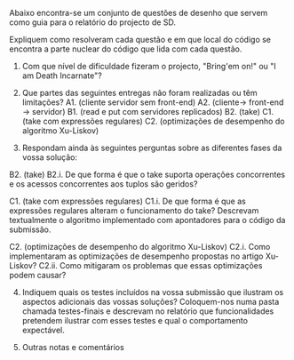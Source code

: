 
Abaixo encontra-se um conjunto de questões de desenho que servem como guia para o relatório do projecto de SD. 

Expliquem como resolveram cada questão e em que local do código se encontra a parte nuclear do código que lida com cada questão.

1. Com que nível de dificuldade fizeram o projecto, "Bring'em on!" ou "I am Death Incarnate"?

2. Que partes das seguintes entregas não foram realizadas ou têm limitações?
	A1. (cliente servidor sem front-end)
	A2. (cliente-> front-end -> servidor)
	B1. (read e put com servidores replicados)
	B2. (take)
	C1. (take com expressões regulares)
	C2. (optimizações de desempenho do algoritmo Xu-Liskov)

3. Respondam ainda às seguintes perguntas sobre as diferentes fases da vossa solução:

B2. (take)
	B2.i. De que forma é que o take suporta operações concorrentes e os acessos concorrentes aos tuplos são geridos? 
	
C1. (take com expressões regulares)
	C1.i. De que forma é que as expressões regulares alteram o funcionamento do take? 
	Descrevam textualmente o algoritmo implementado com apontadores para o código da submissão.

C2. (optimizações de desempenho do algoritmo Xu-Liskov)
	C2.i. Como implementaram as optimizações de desempenho propostas no artigo Xu-Liskov?
	C2.ii. Como mitigaram os problemas que essas optimizações podem causar?

4. Indiquem quais os testes incluídos na vossa submissão que ilustram os aspectos adicionais das vossas soluções? Coloquem-nos numa pasta chamada testes-finais e descrevam no relatório que funcionalidades pretendem ilustrar com esses testes e qual o comportamento expectável.

5. Outras notas e comentários